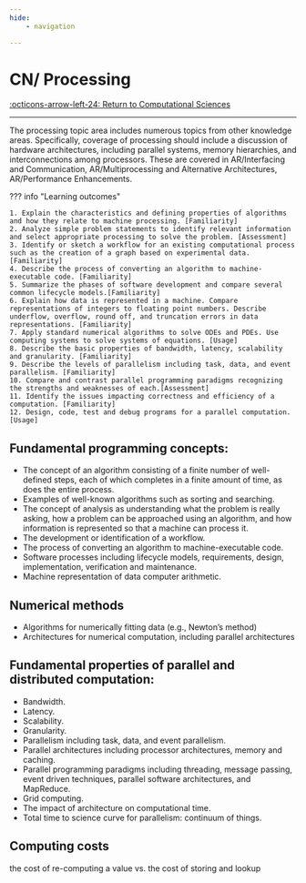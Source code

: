 ```yaml
---
hide:
    - navigation 

---
```

# CN/ Processing

[:octicons-arrow-left-24: Return to Computational Sciences](/Knowledge-Notebook/Computational-Sciences/)

---

The processing topic area includes numerous topics from other knowledge areas. Specifically,
coverage of processing should include a discussion of hardware architectures, including parallel
systems, memory hierarchies, and interconnections among processors. These are covered in
AR/Interfacing and Communication, AR/Multiprocessing and Alternative Architectures,
AR/Performance Enhancements.

??? info "Learning outcomes"

    1. Explain the characteristics and defining properties of algorithms and how they relate to machine processing. [Familiarity]
    2. Analyze simple problem statements to identify relevant information and select appropriate processing to solve the problem. [Assessment]
    3. Identify or sketch a workflow for an existing computational process such as the creation of a graph based on experimental data. [Familiarity]
    4. Describe the process of converting an algorithm to machine-executable code. [Familiarity]
    5. Summarize the phases of software development and compare several common lifecycle models.[Familiarity]
    6. Explain how data is represented in a machine. Compare representations of integers to floating point numbers. Describe underflow, overflow, round off, and truncation errors in data representations. [Familiarity]
    7. Apply standard numerical algorithms to solve ODEs and PDEs. Use computing systems to solve systems of equations. [Usage]
    8. Describe the basic properties of bandwidth, latency, scalability and granularity. [Familiarity]
    9. Describe the levels of parallelism including task, data, and event parallelism. [Familiarity]
    10. Compare and contrast parallel programming paradigms recognizing the strengths and weaknesses of each.[Assessment]
    11. Identify the issues impacting correctness and efficiency of a computation. [Familiarity]
    12. Design, code, test and debug programs for a parallel computation. [Usage]

## Fundamental programming concepts:

- The concept of an algorithm consisting of a finite number of well-defined steps, each of which completes in a finite amount of time, as does the entire process.
- Examples of well-known algorithms such as sorting and searching.
- The concept of analysis as understanding what the problem is really asking, how a problem can be approached using an algorithm, and how information is represented so that a machine can process it.
- The development or identification of a workflow.
- The process of converting an algorithm to machine-executable code.
- Software processes including lifecycle models, requirements, design, implementation, verification and maintenance.
- Machine representation of data computer arithmetic.

## Numerical methods

- Algorithms for numerically fitting data (e.g., Newton’s method)
- Architectures for numerical computation, including parallel architectures

## Fundamental properties of parallel and distributed computation:

- Bandwidth.
- Latency.
- Scalability.
- Granularity.
- Parallelism including task, data, and event parallelism.
- Parallel architectures including processor architectures, memory and caching.
- Parallel programming paradigms including threading, message passing, event driven techniques, parallel software architectures, and MapReduce.
- Grid computing.
- The impact of architecture on computational time.
- Total time to science curve for parallelism: continuum of things.
  
## Computing costs

the cost of re-computing a value vs. the cost of storing and lookup